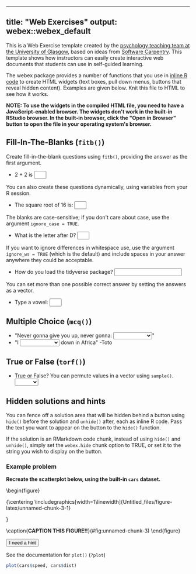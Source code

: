 
---
title: "Web Exercises"
output: webex::webex_default
---



This is a Web Exercise template created by the [psychology teaching team at the University of Glasgow](http://www.psy.gla.ac.uk), based on ideas from [Software Carpentry](https://software-carpentry.org/lessons/). This template shows how instructors can easily create interactive web documents that students can use in self-guided learning.

The webex package provides a number of functions that you use in [inline R code](https://github.com/rstudio/cheatsheets/raw/master/rmarkdown-2.0.pdf) to create HTML widgets (text boxes, pull down menus, buttons that reveal hidden content). Examples are given below. Knit this file to HTML to see how it works.

**NOTE: To use the widgets in the compiled HTML file, you need to have a JavaScript-enabled browser. The widgets don't work in the built-in RStudio browser. In the built-in browser, click the "Open in Browser" button to open the file in your operating system's browser.**

## Fill-In-The-Blanks (`fitb()`)

Create fill-in-the-blank questions using `fitb()`, providing the answer as the first argument.

- 2 + 2 is <input class='solveme nospaces' size='1' data-answer='["4"]'/>

You can also create these questions dynamically, using variables from your R session.



- The square root of 16 is: <input class='solveme nospaces' size='1' data-answer='["4"]'/>

The blanks are case-sensitive; if you don't care about case, use the argument `ignore_case = TRUE`.

- What is the letter after D? <input class='solveme nospaces ignorecase' size='1' data-answer='["E"]'/>

If you want to ignore differences in whitespace use, use the argument `ignore_ws = TRUE` (which is the default) and include spaces in your answer anywhere they could be acceptable.

- How do you load the tidyverse package? <input class='solveme nospaces ignorecase regex' size='20' data-answer='["library( tidyverse )","library( \"tidyverse\" )","library( &apos;tidyverse&apos; )"]'/>

You can set more than one possible correct answer by setting the answers as a vector.

- Type a vowel: <input class='solveme nospaces ignorecase' size='1' data-answer='["A","E","I","O","U"]'/>

## Multiple Choice (`mcq()`)

- "Never gonna give you up, never gonna: <select class='solveme' data-answer='["let you down"]'> <option></option> <option>let you go</option> <option>turn you down</option> <option>run away</option> <option>let you down</option></select>"
- "I <select class='solveme' data-answer='["bless the rains"]'> <option></option> <option>bless the rains</option> <option>guess it rains</option> <option>sense the rain</option></select> down in Africa" -Toto

## True or False (`torf()`)

- True or False? You can permute values in a vector using `sample()`. <select class='solveme' data-answer='["TRUE"]'> <option></option> <option>TRUE</option> <option>FALSE</option></select>

## Hidden solutions and hints

You can fence off a solution area that will be hidden behind a button using `hide()` before the solution and `unhide()` after, each as inline R code.  Pass the text you want to appear on the button to the `hide()` function.

If the solution is an RMarkdown code chunk, instead of using `hide()` and `unhide()`, simply set the `webex.hide` chunk option to TRUE, or set it to the string you wish to display on the button.

### Example problem

**Recreate the scatterplot below, using the built-in `cars` dataset.**

\begin{figure}

{\centering \includegraphics[width=1\linewidth]{Untitled_files/figure-latex/unnamed-chunk-3-1} 

}

\caption{**CAPTION THIS FIGURE!!**}(\#fig:unnamed-chunk-3)
\end{figure}


<div class='solution'><button>I need a hint</button>

See the documentation for `plot()` (`?plot`)

</div>


<!-- note: you could also just set webex.hide to TRUE -->


```r
plot(cars$speed, cars$dist)
```

<!-- TO CHANGE WIDGET COLOURS:
  move command below out of this HTML comment area
  and then re-compile;
  unfilled becomes yellow, correct becomes pink 
     

<style>
    .solveme { border-color: #FFFF00; }
    .solveme.correct { border-color: #FF3399; }
</style>


-->
